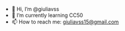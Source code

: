 - 👋 Hi, I’m @giuliavss             
- 🌱 I’m currently learning CC50 
- 📫 How to reach me: giuliavss15@gmail.com

<!---
giuliavss/giuliavss is a ✨ special ✨ repository because its `README.md` (this file) appears on your GitHub profile.
You can click the Preview link to take a look at your changes.
--->
